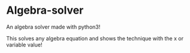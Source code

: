 # Algebra-solver
An algebra solver made with python3!

This solves any algebra equation and shows the technique with the x or variable value!
